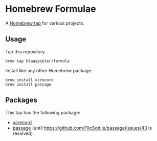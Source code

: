 # Homebrew Formulae

A [Homebrew tap] for various projects.

[Homebrew tap]: https://github.com/Homebrew/brew/blob/master/docs/brew-tap.md

## Usage

Tap this repository

```
brew tap klaaspieter/formula
```

Install like any other Homebrew package:

```
brew install xcrecord
brew install passage
```

## Packages

This tap has the following package:

- [xcrecord](https://github.com/klaaspieter/xcrecord)
- [passage](https://github.com/FiloSottile/passage) (until https://github.com/FiloSottile/passage/issues/43 is resolved)
